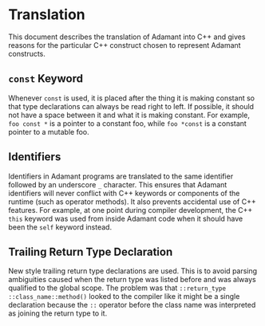 # Translation

This document describes the translation of Adamant into C++ and gives reasons for the particular C++ construct chosen to represent Adamant constructs.

## `const` Keyword

Whenever `const` is used, it is placed after the thing it is making constant so that type declarations can always be read right to left.  If possible, it should not have a space between it and what it is making constant.  For example, `foo const *` is a pointer to a constant foo, while `foo *const` is a constant pointer to a mutable foo.

## Identifiers

Identifiers in Adamant programs are translated to the same identifier followed by an underscore `_` character.  This ensures that Adamant identifiers will never conflict with C++ keywords or components of the runtime (such as operator methods). It also prevents accidental use of C++ features.  For example, at one point during compiler development, the C++ `this` keyword was used from inside Adamant code when it should have been the `self` keyword instead.



## Trailing Return Type Declaration

New style trailing return type declarations are used.  This is to avoid parsing ambiguities caused when the return type was listed before and was always qualified to the global scope. The problem was that `::return_type ::class_name::method()` looked to the compiler like it might be a single declaration because the `::` operator before the class name was interpreted as joining the return type to it.

